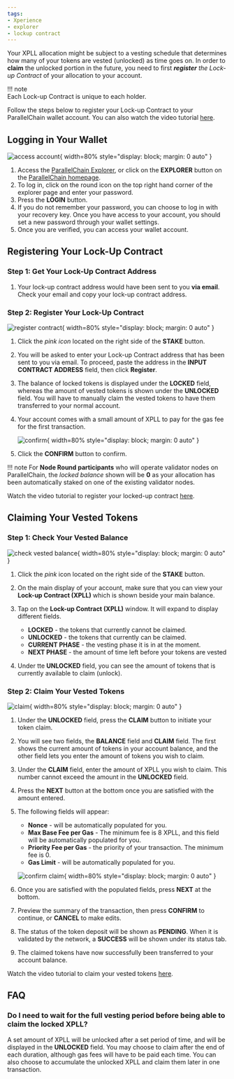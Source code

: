 ```yaml
---
tags:
- Xperience
- explorer
- lockup contract
---
```


Your XPLL allocation might be subject to a vesting schedule that determines how many of your tokens are vested (unlocked) as time goes on. In order to **claim** the unlocked portion in the future, you need to first ***register** the Lock-up Contract* of your allocation to your account. 

!!! note    
    Each Lock-up Contract is unique to each holder. 
    
Follow the steps below to register your Lock-up Contract to your ParallelChain wallet account. You can also watch the video tutorial [here](https://www.youtube.com/watch?v=ZxojrGycSmQ).


## Logging in Your Wallet
![access account](../../img/explorer/lock-up/1_login.jpg){ width=80%  style="display: block; margin: 0 auto" } 


1. Access the [ParallelChain Explorer](https://explorer.parallelchain.io), or click on the **EXPLORER** button on the [ParallelChain homepage](https://parallelchain.io/).
2. To log in, click on the round icon on the top right hand corner of the explorer page and enter your password.
3. Press the **LOGIN** button.
4. If you do not remember your password, you can choose to log in with your recovery key. Once you have access to your account, you should set a new password through your wallet settings.
5. Once you are verified, you can access your wallet account.

## Registering Your Lock-Up Contract

### Step 1: Get Your Lock-Up Contract Address 
1. Your lock-up contract address would have been sent to you **via email**. Check your email and copy your lock-up contract address.


### Step 2: Register Your Lock-Up Contract
![register contract](../../img/explorer/lock-up/2_contract.jpg){ width=80%  style="display: block; margin: 0 auto" } 

1. Click the *pink icon* located on the right side of the **STAKE** button.
2. You will be asked to enter your Lock-up Contract address that has been sent to you via email. To proceed, paste the address in the **INPUT CONTRACT ADDRESS** field, then click **Register**.
3. The balance of locked tokens is displayed under the **LOCKED** field, whereas the amount of vested tokens is shown under the **UNLOCKED** field. You will have to manually claim the vested tokens to have them transferred to your normal account.
4. Your account comes with a small amount of XPLL to pay for the gas fee for the first transaction.

    ![confirm](../../img/explorer/lock-up/4_confirm.jpg){ width=80%  style="display: block; margin: 0 auto" } 

5. Click the **CONFIRM** button to confirm.


!!! note
    For **Node Round participants** who will operate validator nodes on ParallelChain, the *locked balance* shown will be **0** as your allocation has been automatically staked on one of the existing validator nodes.


Watch the video tutorial to register your locked-up contract [here](https://youtu.be/ZxojrGycSmQ).


## Claiming Your Vested Tokens

### Step 1: Check Your Vested Balance
![check vested balance](../../img/explorer/lock-up/5_click_button.jpg){ width=80%  style="display: block; margin: 0 auto" } 


1. Click the *pink* icon located on the right side of the **STAKE** button.

2. On the main display of your account, make sure that you can view your **Lock-up Contract (XPLL)** which is shown beside your main balance.

3. Tap on the **Lock-up Contract (XPLL)** window. It will expand to display different fields.


    - **LOCKED** - the tokens that currently cannot be claimed.
    - **UNLOCKED** - the tokens that currently can be claimed.
    - **CURRENT PHASE** - the vesting phase it is in at the moment.
    - **NEXT PHASE** - the amount of time left before your tokens are vested

4. Under tte **UNLOCKED** field, you can see the amount of tokens that is currently available to claim (unlock).


### Step 2: Claim Your Vested Tokens
![claim](../../img/explorer/lock-up/6_claim.jpg){ width=80%  style="display: block; margin: 0 auto" } 

1. Under the **UNLOCKED** field, press the **CLAIM** button to initiate your token claim.

2. You will see two fields, the **BALANCE** field and **CLAIM** field. The first shows the current amount of tokens in your account balance, and the other field lets you enter the amount of tokens you wish to claim.

3. Under the **CLAIM** field, enter the amount of XPLL you wish to claim. This number cannot exceed the amount in the **UNLOCKED** field.

4. Press the **NEXT** button at the bottom once you are satisfied with the amount entered.

5. The following fields will appear:

    - **Nonce** - will be automatically populated for you.
    - **Max Base Fee per Gas** - The minimum fee is 8 XPLL, and this field will be automatically populated for you.
    - **Priority Fee per Gas** - the priority of your transaction. The minimum fee is 0.
    - **Gas Limit** - will be automatically populated for you.


    ![confirm claim](../../img/explorer/lock-up/7_confirm_claim.jpg){ width=80%  style="display: block; margin: 0 auto" } 

6. Once you are satisfied with the populated fields, press **NEXT** at the bottom.

7. Preview the summary of the transaction, then press **CONFIRM** to continue, or **CANCEL** to make edits.

8. The status of the token deposit will be shown as **PENDING**. When it is validated by the network, a **SUCCESS** will be shown under its status tab.

9. The claimed tokens have now successfully been transferred to your account balance.

Watch the video tutorial to claim your vested tokens [here](https://youtu.be/ZxojrGycSmQ).


## FAQ

### Do I need to wait for the full vesting period before being able to claim the locked XPLL?


A set amount of XPLL will be unlocked after a set period of time, and will be displayed in the **UNLOCKED** field. You may choose to claim after the end of each duration, although gas fees will have to be paid each time. You can also choose to accumulate the unlocked XPLL and claim them later in one transaction.